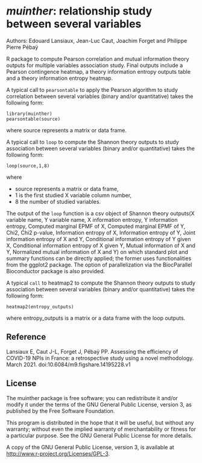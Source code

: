 *muinther*: relationship study between several variables
==

Authors: Edouard Lansiaux, Jean-Luc Caut, Joachim Forget and Philippe Pierre Pébaÿ

R package to compute Pearson correlation and mutual information theory outputs for multiple variables association study. Final outputs include a Pearson contingence heatmap, a theory information entropy outputs table and a theory information entropy heatmap.

A typical call to `pearsontable` to apply the Pearson algorithm to study correlation between several variables (binary and/or quantitative) takes the following form:

```
library(muinther)
pearsontable(source)
```

where source represents a  matrix or data frame.


A typical call to `loop` to compute the Shannon theory outputs to study association between several variables (binary and/or quantitative) takes the following form:

```
loop(source,1,8)
```

where 
- source represents a  matrix or data frame, 
- 1 is the first studied X variable column number,
- 8 the number of studied variables.

The output of the `loop` function is a csv object of Shannon theory outputs(X variable name, Y variable name, X information entropy, Y information entropy, Computed marginal EPMF of X, Computed marginal EPMF of Y, Chi2, Chi2 p-value, Information entropy of X, Information entropy of Y, Joint information entropy of X and Y, Conditional information entropy of Y given X, Conditional information entropy of X given Y, Mutual information of X and Y, Normalized mutual information of X and Y) on which standard plot and summary functions can be directly applied; the former uses functionalities from the ggplot2 package. The option of parallelization via the BiocParallel Bioconductor package is also provided.


A typical `call` to heatmap2 to compute the Shannon theory outputs to study association between several variables (binary and/or quantitative) takes the following form:

```
heatmap2(entropy_outputs)
```

where entropy_outputs is a matrix or a data frame with the loop outputs.




Reference
-
Lansiaux E, Caut J-L, Forget J, Pébaÿ PP. Assessing the efficiency of COVID-19 NPIs in France: a retrospective study using a novel methodology. March 2021. doi:10.6084/m9.figshare.14195228.v1 

License
-
The muinther package is free software; you can redistribute it and/or modify it under the terms of the GNU General Public License, version 3, as published by the Free Software Foundation.

This program is distributed in the hope that it will be useful, but without any warranty; without even the implied warranty of merchantability or fitness for a particular purpose. See the GNU General Public License for more details.

A copy of the GNU General Public License, version 3, is available at http://www.r-project.org/Licenses/GPL-3.
